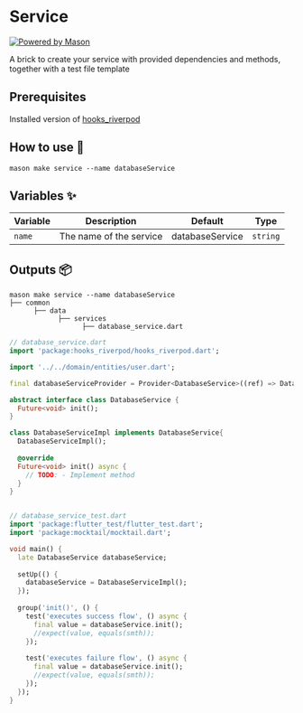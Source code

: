 # Service

[![Powered by Mason](https://img.shields.io/endpoint?url=https%3A%2F%2Ftinyurl.com%2Fmason-badge)](https://github.com/felangel/mason)

A brick to create your service with provided dependencies and methods, together with a test file template

## Prerequisites

Installed version of [hooks_riverpod](https://pub.dev/packages/hooks_riverpod)

## How to use 🚀

```
mason make service --name databaseService
```

## Variables ✨

| Variable       | Description             | Default         | Type      |
|----------------|-------------------------|-----------------| --------- |
| `name`         | The name of the service | databaseService | `string`  |

## Outputs 📦

```
mason make service --name databaseService
├── common
      ├── data
            ├── services
                  ├── database_service.dart
```

```dart
// database_service.dart
import 'package:hooks_riverpod/hooks_riverpod.dart';

import '../../domain/entities/user.dart';

final databaseServiceProvider = Provider<DatabaseService>((ref) => DatabaseServiceImpl());

abstract interface class DatabaseService { 
  Future<void> init();
}

class DatabaseServiceImpl implements DatabaseService{
  DatabaseServiceImpl();
  
  @override
  Future<void> init() async {
    // TODO: - Implement method
  } 
}


// database_service_test.dart
import 'package:flutter_test/flutter_test.dart';
import 'package:mocktail/mocktail.dart';

void main() {
  late DatabaseService databaseService;
  
  setUp(() {
    databaseService = DatabaseServiceImpl();
  });
    
  group('init()', () {
    test('executes success flow', () async {
      final value = databaseService.init();
      //expect(value, equals(smth));
    });
    
    test('executes failure flow', () async {
      final value = databaseService.init();
      //expect(value, equals(smth));
    });
  });
}
```